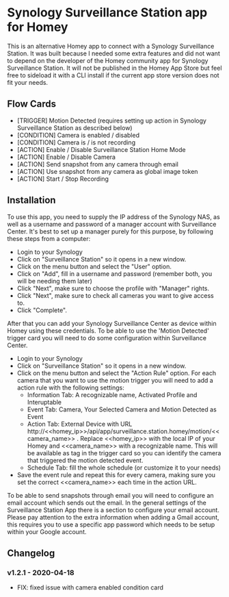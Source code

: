 # Synology Surveillance Station app for Homey
This is an alternative Homey app to connect with a Synology Surveillance Station. It was built because I needed some extra features and did not want to depend on the developer of the Homey community app for Synology Surveillance Station. It will not be published in the Homey App Store but feel free to sideload it with a CLI install if the current app store version does not fit your needs.

## Flow Cards
* [TRIGGER] Motion Detected (requires setting up action in Synology Surveillance Station as described below)
* [CONDITION] Camera is enabled / disabled
* [CONDITION] Camera is / is not recording
* [ACTION] Enable / Disable Surveillance Station Home Mode
* [ACTION] Enable / Disable Camera
* [ACTION] Send snapshot from any camera through email
* [ACTION] Use snapshot from any camera as global image token
* [ACTION] Start / Stop Recording

## Installation
To use this app, you need to supply the IP address of the Synology NAS, as well as a username and password of a manager account with Surveillance Center. It's best to set up a manager purely for this purpose, by following these steps from a computer:

* Login to your Synology
* Click on "Surveillance Station" so it opens in a new window.
* Click on the menu button and select the "User" option.
* Click on "Add", fill in a username and password (remember both, you will be needing them later)
* Click "Next", make sure to choose the profile with "Manager" rights.
* Click "Next", make sure to check all cameras you want to give access to.
* Click "Complete".

After that you can add your Synology Surveillance Center as device within Homey using these credentials. To be able to use the 'Motion Detected' trigger card you will need to do some configuration within Surveillance Center.

* Login to your Synology
* Click on "Surveillance Station" so it opens in a new window.
* Click on the menu button and select the "Action Rule" option. For each camera that you want to use the motion trigger you will need to add a action rule with the following settings:
  * Information Tab: A recognizable name, Activated Profile and Interuptable
  * Event Tab: Camera, Your Selected Camera and Motion Detected as Event
  * Action Tab: External Device with URL http://<<homey_ip>>/api/app/surveillance.station.homey/motion/<<camera_name>> . Replace <<homey_ip>> with the local IP of your Homey and <<camera_name>> with a recognizable name. This will be available as tag in the trigger card so you can identify the camera that triggered the motion detected event.
  * Schedule Tab: fill the whole schedule (or customize it to your needs)
* Save the event rule and repeat this for every camera, making sure you set the correct <<camera_name>> each time in the action URL.

To be able to send snapshots through email you will need to configure an email account which sends out the email. In the general settings of the Surveillance Station App there is a section to configure your email account. Please pay attention to the extra information when adding a Gmail account, this requires you to use a specific app password which needs to be setup within your Google account.

## Changelog
### v1.2.1 - 2020-04-18
* FIX: fixed issue with camera enabled condition card
